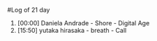 #Log of 21 day

1. [00:00] Daniela Andrade - Shore - Digital Age
1. [15:50] yutaka hirasaka - breath - Call
